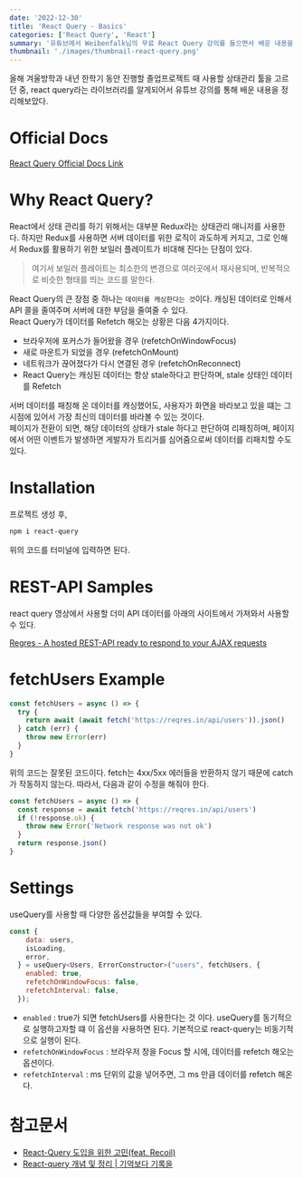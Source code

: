 ```yaml
---
date: '2022-12-30'
title: 'React Query - Basics'
categories: ['React Query', 'React']
summary: '유튜브에서 Weibenfalk님의 무료 React Query 강의를 들으면서 배운 내용을 정리해보았다.'
thumbnail: './images/thumbnail-react-query.png'
---
```


올해 겨울방학과 내년 한학기 동안 진행할 졸업프로젝트 때 사용할 상태관리 툴을 고르던 중, react query라는 라이브러리를 알게되어서 유튜브 강의를 통해 배운 내용을 정리해보았다.

# Official Docs

[React Query Official Docs Link](https://react-query-v3.tanstack.com/)

# Why React Query?

React에서 상태 관리를 하기 위해서는 대부분 Redux라는 상태관리 매니저를 사용한다. 하지만 Redux를 사용하면 서버 데이터를 위한 로직이 과도하게 커지고, 그로 인해서 Redux를 활용하기 위한 보일러 플레이트가 비대해 진다는 단점이 있다.

> 여기서 보일러 플레이트는 최소한의 변경으로 여러곳에서 재사용되며, 반복적으로 비슷한 형태를 띄는 코드를 말한다.

React Query의 큰 장점 중 하나는 `데이터를 캐싱한다는 것`이다. 캐싱된 데이터로 인해서 API 콜을 줄여주며 서버에 대한 부담을 줄여줄 수 있다.  
React Query가 데이터를 Refetch 해오는 상황은 다음 4가지이다.

- 브라우저에 포커스가 들어왔을 경우 (refetchOnWindowFocus)
- 새로 마운트가 되었을 경우 (refetchOnMount)
- 네트워크가 끊어졌다가 다시 연결된 경우 (refetchOnReconnect)
- React Query는 캐싱된 데이터는 항상 stale하다고 판단하며, stale 상태인 데이터를 Refetch

서버 데이터를 패칭해 온 데이터를 캐싱했어도, 사용자가 화면을 바라보고 있을 떄는 그 시점에 있어서 가장 최신의 데이터를 바라볼 수 있는 것이다.  
페이지가 전환이 되면, 해당 데이터의 상태가 stale 하다고 판단하여 리패칭하며, 페이지에서 어떤 이벤트가 발생하면 게발자가 트리거를 심어줌으로써 데이터를 리패치할 수도 있다.

# Installation

프로젝트 생성 후,

```bash
npm i react-query
```

위의 코드를 터미널에 입력하면 된다.

# REST-API Samples

react query 영상에서 사용할 더미 API 데이터를 아래의 사이트에서 가져와서 사용할 수 있다.

[Regres - A hosted REST-API ready to respond to your AJAX requests](https://reqres.in/)

# fetchUsers Example

```js
const fetchUsers = async () => {
  try {
    return await (await fetch('https://reqres.in/api/users')).json()
  } catch (err) {
    throw new Error(err)
  }
}
```

위의 코드는 잘못된 코드이다.
fetch는 4xx/5xx 에러들을 반환하지 않기 때문에 catch가 작동하지 않는다.
따라서, 다음과 같이 수정을 해줘야 한다.

```js
const fetchUsers = async () => {
  const response = await fetch('https://reqres.in/api/users')
  if (!response.ok) {
    throw new Error('Network response was not ok')
  }
  return response.json()
}
```

# Settings

useQuery를 사용할 때 다양한 옵션값들을 부여할 수 있다.

```js
const {
    data: users,
    isLoading,
    error,
  } = useQuery<Users, ErrorConstructor>("users", fetchUsers, {
    enabled: true,
    refetchOnWindowFocus: false,
    refetchInterval: false,
  });
```

- `enabled` : true가 되면 fetchUsers를 사용한다는 것 이다. useQuery를 동기적으로 실행하고자할 떄 이 옵션을 사용하면 된다. 기본적으로 react-query는 비동기적으로 실행이 된다.
- `refetchOnWindowFocus` : 브라우저 창을 Focus 할 시에, 데이터를 refetch 해오는 옵션이다.
- `refetchInterval` : ms 단위의 값을 넣어주면, 그 ms 만큼 데이터를 refetch 해온다.

# 참고문서

- [React-Query 도입을 위한 고민(feat. Recoil)](https://tech.osci.kr/2022/07/13/react-query/)
- [React-query 개념 및 정리 | 기억보다 기록을](https://kyounghwan01.github.io/blog/React/react-query/basic/)
